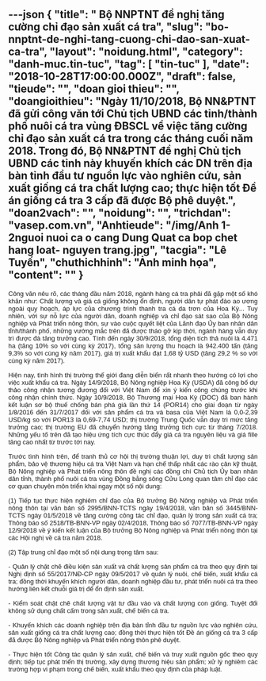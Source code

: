 ---json
{
    "title": " Bộ NNPTNT đề nghị tăng cường chỉ đạo sản xuất cá tra",
    "slug": "bo-nnptnt-de-nghi-tang-cuong-chi-dao-san-xuat-ca-tra",
    "layout": "noidung.html",
    "category": "danh-muc.tin-tuc",
    "tag": [
        "tin-tuc"
    ],
    "date": "2018-10-28T17:00:00.000Z",
    "draft": false,
    "tieude": "",
    "doan gioi thieu": "",
    "doangioithieu": "Ngày 11/10/2018, Bộ NN&PTNT đã gửi công văn tới Chủ tịch UBND các tỉnh/thành phố nuôi cá tra vùng ĐBSCL về việc tăng cường chỉ đạo sản xuất cá tra trong các tháng cuối năm 2018. Trong đó, Bộ NN&PTNT đề nghị Chủ tịch UBND các tỉnh này khuyến khích các DN trên địa bàn tỉnh đầu tư nguồn lực vào nghiên cứu, sản xuất giống cá tra chất lượng cao; thực hiện tốt Đề án giống cá tra 3 cấp đã được Bộ phê duyệt.",
    "doan2vach": "",
    "noidung": "",
    "trichdan": "vasep.com.vn",
    "Anhtieude": "/img/Anh 1- 2nguoi nuoi ca o cang Dung Quat ca bop chet hang loat- nguyen trang.jpg",
    "tacgia": "Lê Tuyến",
    "chuthichhinh": "Ảnh minh họa",
    "__content__": ""
}
---
<p style="margin-left:0in; margin-right:0in; text-align:justify"><span style="font-size:13px"><span style="color:#1b1b1b"><span style="font-family:Arial"><span style="background-color:#ffffff">C&ocirc;ng văn n&ecirc;u r&otilde;, c&aacute;c th&aacute;ng đầu năm 2018, ng&agrave;nh h&agrave;ng c&aacute; tra phải đ&atilde; gặp một số kh&oacute; khăn như: Chất lượng v&agrave; gi&aacute; c&aacute; giống kh&ocirc;ng ổn định, người d&acirc;n tự ph&aacute;t đ&agrave;o ao ương ngo&agrave;i quy hoạch, &aacute;p lực của chương tr&igrave;nh thanh tra c&aacute; da trơn của Hoa Kỳ... Tuy nhi&ecirc;n, với sự nỗ lực của người d&acirc;n, doanh nghiệp v&agrave; chỉ đạo s&aacute;t sao của Bộ N&ocirc;ng nghiệp v&agrave; Ph&aacute;t triển n&ocirc;ng th&ocirc;n, sự v&agrave;o cuộc quyết liệt của L&atilde;nh đạo Ủy ban nh&acirc;n d&acirc;n tỉnh/th&agrave;nh phố, những vướng mắc tr&ecirc;n đ&atilde; được th&aacute;o gỡ kịp thời, ng&agrave;nh h&agrave;ng vẫn duy tr&igrave; được đ&agrave; tăng trưởng cao. T&iacute;nh đến ng&agrave;y 30/9/2018, tổng diện t&iacute;ch thả nu&ocirc;i l&agrave; 4.471 ha (tăng 10% so với c&ugrave;ng kỳ 2017), tổng sản lượng thu hoạch l&agrave; 942.400 tấn (tăng 9,3% so với c&ugrave;ng kỳ năm 2017), gi&aacute; trị xuất khẩu đạt 1,68 tỷ USD (tăng 29,2 % so với c&ugrave;ng kỳ năm 2017).</span></span></span></span></p>

<p style="margin-left:0in; margin-right:0in; text-align:justify"><span style="font-size:13px"><span style="color:#1b1b1b"><span style="font-family:Arial"><span style="background-color:#ffffff">Hiện nay, t&igrave;nh h&igrave;nh thị trường thế giới đang diễn biến rất nhanh theo hướng c&oacute; lợi cho việc xuất khẩu c&aacute; tra. Ng&agrave;y 14/9/2018, Bộ N&ocirc;ng nghiệp Hoa Kỳ (USDA) đ&atilde; c&ocirc;ng bố dự thảo c&ocirc;ng nhận tương đương đối với Việt Nam để xin &yacute; kiến c&ocirc;ng ch&uacute;ng trước khi c&ocirc;ng nhận ch&iacute;nh thức. Ng&agrave;y 10/9/2018, Bộ Thương mại Hoa Kỳ (DOC) đ&atilde; ban h&agrave;nh kết luận sơ bộ thuế chống b&aacute;n ph&aacute; gi&aacute; lần thứ 14 (POR14) cho giai đoạn từ ng&agrave;y 1/8/2016 đến 31/7/2017 đối với sản phẩm c&aacute; tra v&agrave; basa của Việt Nam l&agrave; 0,0-2,39 USD/kg so với POR13 l&agrave; 0,69-7,74 USD; thị trường Trung Quốc vẫn duy tr&igrave; mức tăng trưởng cao; thị trường EU đ&atilde; chuyển hướng tăng trưởng t&iacute;ch cực từ th&aacute;ng 7/2018. Những yếu tố tr&ecirc;n đ&atilde; tạo hiệu ứng t&iacute;ch cực th&uacute;c đẩy gi&aacute; c&aacute; tra nguy&ecirc;n liệu v&agrave; gi&aacute; fille tăng cao nhất từ trước tới nay.</span></span></span></span></p>

<p style="margin-left:0in; margin-right:0in; text-align:justify"><span style="font-size:13px"><span style="color:#1b1b1b"><span style="font-family:Arial"><span style="background-color:#ffffff">Trước t&igrave;nh h&igrave;nh tr&ecirc;n, để tranh thủ cơ hội thị trường thuận lợi, duy tr&igrave; chất lượng sản phẩm, bảo vệ thương hiệu c&aacute; tra Việt Nam v&agrave; hạn chế thấp nhất c&aacute;c r&agrave;o cản kỹ thuật, Bộ N&ocirc;ng nghiệp v&agrave; Ph&aacute;t triển n&ocirc;ng th&ocirc;n đề nghị c&aacute;c đồng ch&iacute; Chủ tịch Ủy ban nh&acirc;n d&acirc;n tỉnh, th&agrave;nh phố nu&ocirc;i c&aacute; tra v&ugrave;ng Đồng bằng s&ocirc;ng Cửu Long quan t&acirc;m chỉ đạo c&aacute;c cơ quan chuy&ecirc;n m&ocirc;n triển khai ngay một số nội dung:</span></span></span></span></p>

<p style="margin-left:0in; margin-right:0in; text-align:justify"><span style="font-size:13px"><span style="color:#1b1b1b"><span style="font-family:Arial"><span style="background-color:#ffffff">(1) Tiếp tục thực hiện nghi&ecirc;m chỉ đạo của Bộ trưởng Bộ N&ocirc;ng nghiệp v&agrave; Ph&aacute;t triển n&ocirc;ng th&ocirc;n tại văn bản số 2995/BNN-TCTS ng&agrave;y 19/4/2018, văn bản số 3445/BNN-TCTS ng&agrave;y 01/5/2018 về tăng cường c&ocirc;ng t&aacute;c chỉ đạo, quản l&yacute; trong sản xuất c&aacute; tra; Th&ocirc;ng b&aacute;o số 2518/TB-BNN-VP ng&agrave;y 02/4/2018, Th&ocirc;ng b&aacute;o số 7077/TB-BNN-VP ng&agrave;y 12/9/2018 về &yacute; kiến kết luận của Bộ trưởng Bộ N&ocirc;ng nghiệp v&agrave; Ph&aacute;t triển n&ocirc;ng th&ocirc;n tại c&aacute;c Hội nghị về c&aacute; tra năm 2018.</span></span></span></span></p>

<p style="margin-left:0in; margin-right:0in; text-align:justify"><span style="font-size:13px"><span style="color:#1b1b1b"><span style="font-family:Arial"><span style="background-color:#ffffff">(2) Tập trung chỉ đạo một số nội dung trọng t&acirc;m sau:</span></span></span></span></p>

<p style="margin-left:0in; margin-right:0in; text-align:justify"><span style="font-size:13px"><span style="color:#1b1b1b"><span style="font-family:Arial"><span style="background-color:#ffffff">- Quản l&yacute; chặt chẽ điều kiện sản xuất v&agrave; chất lượng sản phẩm c&aacute; tra theo quy định tại Nghị định số 55/2017/NĐ-CP ng&agrave;y 09/5/2017 về quản l&yacute; nu&ocirc;i, chế biến, xuất khẩu c&aacute; tra; đồng thời khuyến kh&iacute;ch người d&acirc;n, doanh nghiệp đầu tư, ph&aacute;t triển nu&ocirc;i c&aacute; tra theo hướng li&ecirc;n kết chuỗi gi&aacute; trị để ổn định sản xuất.</span></span></span></span></p>

<p style="margin-left:0in; margin-right:0in; text-align:justify"><span style="font-size:13px"><span style="color:#1b1b1b"><span style="font-family:Arial"><span style="background-color:#ffffff">- Kiểm so&aacute;t chặt chẽ chất lượng vật tư đầu v&agrave;o v&agrave; chất lượng con giống. Tuyệt đối kh&ocirc;ng sử dụng chất cấm trong sản xuất, chế biến c&aacute; tra.</span></span></span></span></p>

<p style="margin-left:0in; margin-right:0in; text-align:justify"><span style="font-size:13px"><span style="color:#1b1b1b"><span style="font-family:Arial"><span style="background-color:#ffffff">- Khuyến kh&iacute;ch c&aacute;c doanh nghiệp tr&ecirc;n địa b&agrave;n tỉnh đầu tư nguồn lực v&agrave;o nghi&ecirc;n cứu, sản xuất giống c&aacute; tra chất lượng cao; đồng thời thực hiện tốt Đề &aacute;n giống c&aacute; tra 3 cấp đ&atilde; được Bộ N&ocirc;ng nghiệp v&agrave; Ph&aacute;t triển n&ocirc;ng th&ocirc;n ph&ecirc; duyệt.</span></span></span></span></p>

<p style="margin-left:0in; margin-right:0in; text-align:justify"><span style="font-size:13px"><span style="color:#1b1b1b"><span style="font-family:Arial"><span style="background-color:#ffffff">- Thực hiện tốt C&ocirc;ng t&aacute;c quản l&yacute; sản xuất, chế biến v&agrave; truy xuất nguồn gốc theo quy định; tiếp tục ph&aacute;t triển thị trường, x&acirc;y dựng thương hiệu sản phẩm; xử l&yacute; nghi&ecirc;m c&aacute;c trường hợp vi phạm trong chế biến, xuất khẩu theo quy định của ph&aacute;p luật.</span></span></span></span></p>
